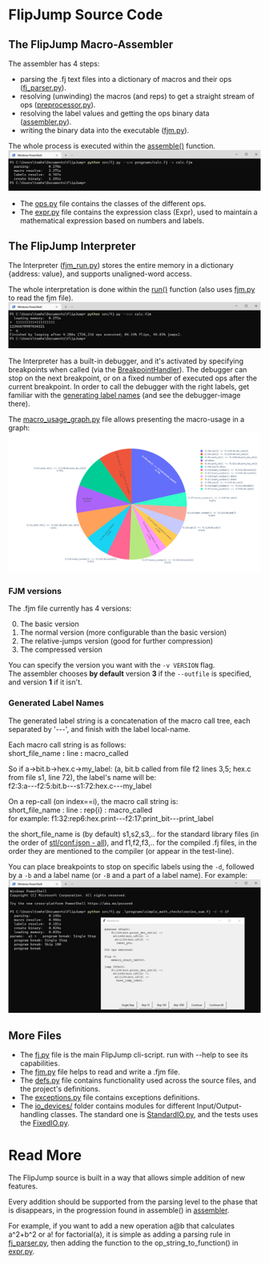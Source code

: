 # FlipJump Source Code

## The FlipJump Macro-Assembler

The assembler has 4 steps:
- parsing the .fj text files into a dictionary of macros and their ops ([fj_parser.py](fj_parser.py)).
- resolving (unwinding) the macros (and reps) to get a straight stream of ops ([preprocessor.py](preprocessor.py)).
- resolving the label values and getting the ops binary data ([assembler.py](assembler.py)). 
- writing the binary data into the executable ([fjm.py](fjm.py)).

The whole process is executed within the [assemble()](assembler.py) function.
![Assembly of calc.fj](../res/calc__asm.jpg)

- The [ops.py](ops.py) file contains the classes of the different ops.
- The [expr.py](expr.py) file contains the expression class (Expr), used to maintain a mathematical expression based on numbers and labels.

## The FlipJump Interpreter

The Interpreter ([fjm_run.py](fjm_run.py)) stores the entire memory in a dictionary {address: value}, and supports unaligned-word access. 

The whole interpretation is done within the [run()](fjm_run.py) function (also uses [fjm.py](fjm.py) to read the fjm file).
![Running the compiled calculator](../res/calc__run.jpg)

The Interpreter has a built-in debugger, and it's activated by specifying breakpoints when called (via the [BreakpointHandler](breakpoints.py)).
The debugger can stop on the next breakpoint, or on a fixed number of executed ops after the current breakpoint.
In order to call the debugger with the right labels, get familiar with the [generating label names](README.md#Generated-Label-Names) (and see the debugger-image there).

The [macro_usage_graph.py](macro_usage_graph.py) file allows presenting the macro-usage in a graph:
![The macro-usage statistics of calc.fj](../res/calc_stats.png)

### FJM versions

The .fjm file currently has 4 versions:

0. The basic version
1. The normal version (more configurable than the basic version)
2. The relative-jumps version (good for further compression)
3. The compressed version

You can specify the version you want with the `-v VERSION` flag.<br>
The assembler chooses **by default** version **3** if the `--outfile` is specified, and version **1** if it isn't. 

### Generated Label Names

The generated label string is a concatenation of the macro call tree, each separated by '---', and finish with the label local-name.

Each macro call string is as follows:\
short_file_name **:** line **:** macro_called

So if a->bit.b->hex.c->my_label: (a, bit.b called from file f2 lines 3,5; hex.c from file s1, line 72), the label's name will be:\
f2:3:a---f2:5:bit.b---s1:72:hex.c---my_label

On a rep-call (on index==i), the macro call string is:\
short_file_name : line : rep{i} : macro_called\
for example: f1:32:rep6:hex.print---f2:17:print_bit---print_label

the short_file_name is (by default) s1,s2,s3,.. for the standard library files (in the order of [stl/conf.json - all](../stl/conf.json)),
and f1,f2,f3,.. for the compiled .fj files, in the order they are mentioned to the compiler (or appear in the test-line).

You can place breakpoints to stop on specific labels using the `-d`, followed by a  `-b` and a label name (or `-B` and a part of a label name). For example:
![Debugging Demo](../res/breakpoint.jpg)

## More Files

- The [fj.py](fj.py) file is the main FlipJump cli-script. run with --help to see its capabilities.
- The [fjm.py](fjm.py) file helps to read and write a .fjm file.
- The [defs.py](defs.py) file contains functionality used across the source files, and the project's definitions.
- The [exceptions.py](exceptions.py) file contains exceptions definitions.
- The [io_devices/](io_devices) folder contains modules for different Input/Output-handling classes. The standard one is [StandardIO.py](io_devices/StandardIO.py), and the tests uses the [FixedIO.py](io_devices/FixedIO.py).


# Read More

The FlipJump source is built in a way that allows simple addition of new features.

Every addition should be supported from the parsing level to the phase that is disappears, in the progression found in assemble() in [assembler](assembler.py).

For example, if you want to add a new operation a@b that calculates a^2+b^2 or a! for factorial(a), it is simple as adding a parsing rule in [fj_parser.py](fj_parser.py), then adding the function to the op_string_to_function() in [expr.py](expr.py).


